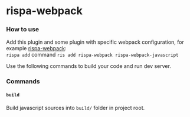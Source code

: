 # rispa-webpack

### How to use
Add this plugin and some plugin with specific webpack configuration, for example [rispa-webpack](https://github.com/rispa-io/rispa-webpack-javascript):  
`rispa add` command `ris add rispa-webpack rispa-webpack-javascript`

Use the following commands to build your code and run dev server.

### Commands

#### `build`
Build javascript sources into `build/` folder in project root.
